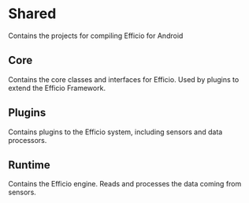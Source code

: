 # Shared
Contains the projects for compiling Efficio for Android

## Core
Contains the core classes and interfaces for Efficio. Used by plugins to extend the Efficio Framework.

## Plugins
Contains plugins to the Efficio system, including sensors and data processors.

## Runtime
Contains the Efficio engine.  Reads and processes the data coming from sensors.
